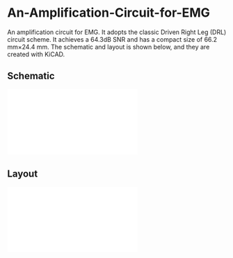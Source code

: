 # An-Amplification-Circuit-for-EMG
An amplification circuit for EMG. It adopts the classic Driven Right Leg (DRL) circuit scheme. It achieves a 64.3dB SNR and has a compact size of 66.2 mm×24.4 mm. The schematic and layout is shown below, and they are created with KiCAD. 

## Schematic
![](KiCADSchem.pdf)

## Layout
![](KiCADLayout.pdf)
